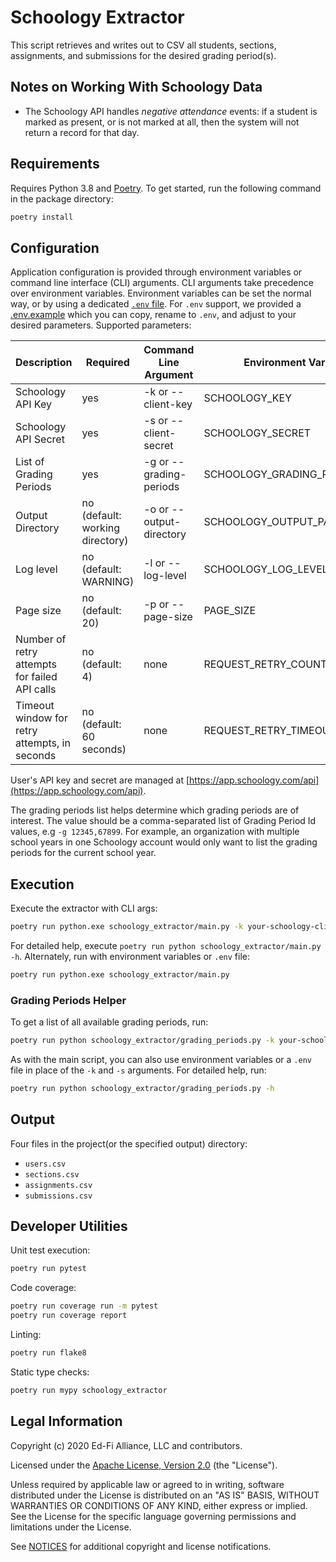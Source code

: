 # Schoology Extractor

This script retrieves and writes out to CSV all students, sections, assignments,
and submissions for the desired grading period(s).

## Notes on Working With Schoology Data

* The Schoology API handles _negative attendance_ events: if a student is marked
  as present, or is not marked at all, then the system will not return a record
  for that day.

## Requirements

Requires Python 3.8 and [Poetry](https://python-poetry.org/). To get started,
run the following command in the package directory:

```bash
poetry install
```

## Configuration

Application configuration is provided through environment variables or command
line interface (CLI) arguments. CLI arguments take precedence over environment
variables. Environment variables can be set the normal way, or by using a
dedicated [`.env` file](https://pypi.org/project/python-dotenv/). For `.env`
support, we provided a [.env.example](.env.example) which you can copy, rename
to `.env`, and adjust to your desired parameters. Supported parameters:

| Description | Required | Command Line Argument | Environment Variable |
| ----------- | -------- | --------------------- | -------------------- |
| Schoology API Key | yes | -k or --client-key | SCHOOLOGY_KEY |
| Schoology API Secret | yes |  -s or --client-secret | SCHOOLOGY_SECRET |
| List of Grading Periods | yes | -g or --grading-periods | SCHOOLOGY_GRADING_PERIODS |
| Output Directory | no (default: working directory) | -o or --output-directory | SCHOOLOGY_OUTPUT_PATH |
| Log level | no (default: WARNING) | -l or --log-level | SCHOOLOGY_LOG_LEVEL |
| Page size | no (default: 20) | -p or --page-size | PAGE_SIZE |
| Number of retry attempts for failed API calls | no (default: 4) | none | REQUEST_RETRY_COUNT |
| Timeout window for retry attempts, in seconds | no (default: 60 seconds) | none | REQUEST_RETRY_TIMEOUT_SECONDS |

User's API key and secret are managed at
[https://app.schoology.com/api](https://app.schoology.com/api).

The grading periods list helps determine which grading periods are of interest.
The value should be a comma-separated list of Grading Period Id values, e.g `-g
12345,67899`. For example, an organization with multiple school years in one
Schoology account would only want to list the grading periods for the current
school year.

## Execution

Execute the extractor with CLI args:

```bash
poetry run python.exe schoology_extractor/main.py -k your-schoology-client-key -s your-schoology-client-secret  -g csv-of-grading-periods
```

For detailed help, execute `poetry run python schoology_extractor/main.py -h`.
Alternately, run with environment variables or `.env` file:

```bash
poetry run python.exe schoology_extractor/main.py
```

### Grading Periods Helper

To get a list of all available grading periods, run:

```bash
poetry run python schoology_extractor/grading_periods.py -k your-schoology-client-key -s your-schoology-client-secret
```

As with the main script, you can also use environment variables or a `.env` file in place of the `-k` and `-s` arguments. For detailed help, run:

```bash
poetry run python schoology_extractor/grading_periods.py -h
```

## Output

Four files in the project(or the specified output) directory:

* `users.csv`
* `sections.csv`
* `assignments.csv`
* `submissions.csv`

## Developer Utilities

Unit test execution:

```bash
poetry run pytest
```

Code coverage:

```bash
poetry run coverage run -m pytest
poetry run coverage report
```

Linting:

```bash
poetry run flake8
```

Static type checks:

```bash
poetry run mypy schoology_extractor
```

## Legal Information

Copyright (c) 2020 Ed-Fi Alliance, LLC and contributors.

Licensed under the [Apache License, Version 2.0](LICENSE) (the "License").

Unless required by applicable law or agreed to in writing, software distributed
under the License is distributed on an "AS IS" BASIS, WITHOUT WARRANTIES OR
CONDITIONS OF ANY KIND, either express or implied. See the License for the
specific language governing permissions and limitations under the License.

See [NOTICES](NOTICES.md) for additional copyright and license notifications.

